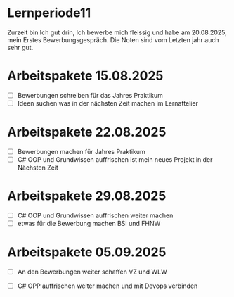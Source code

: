 # Lernperiode11

Zurzeit bin Ich gut drin, Ich bewerbe mich fleissig und habe am 20.08.2025, mein Erstes Bewerbungsgespräch. Die Noten sind vom Letzten jahr auch sehr gut. 


# Arbeitspakete 15.08.2025
- [ ] Bewerbungen schreiben für das Jahres Praktikum
- [ ] Ideen suchen was in der nächsten Zeit machen im Lernattelier

# Arbeitspakete 22.08.2025
- [ ] Bewerbungen machen für Jahres Praktikum
- [ ] C# OOP und Grundwissen auffrischen ist mein neues Projekt in der Nächsten Zeit

# Arbeitspakete 29.08.2025
- [ ] C# OOP und Grundwissen auffrischen weiter machen 
- [ ] etwas für die Bewerbung machen BSI und FHNW

# Arbeitspakete 05.09.2025
- [ ] An den Bewerbungen weiter schaffen VZ und WLW
- [ ] C# OPP auffrischen weiter machen und mit Devops verbinden

